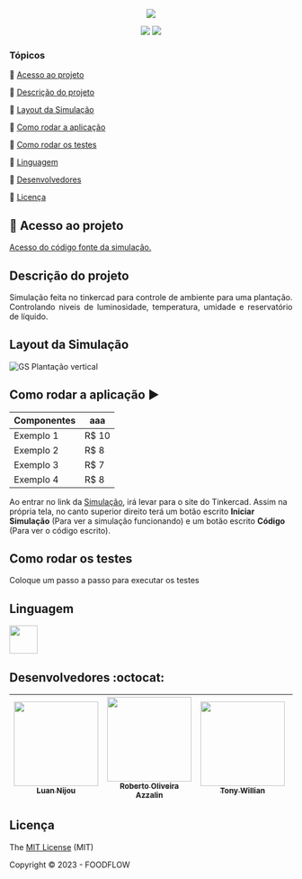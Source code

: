 <p align="center">
<img src="https://github.com/Luan-Nijou/GS-Edge/assets/126830016/78f30d66-4e7a-4dfe-b661-954d9fee8054"/>
</p>
<p align="center">
 
  <img src="http://img.shields.io/static/v1?label=License&message=MIT&color=green&style=for-the-badge"/>
  <img src="http://img.shields.io/static/v1?label=STATUS&message=EM%20DESENVOLVIMENTO&color=RED&style=for-the-badge"/>
 
</p>


### Tópicos 

:small_blue_diamond: [Acesso ao projeto](#📁acesso-ao-projeto)

:small_blue_diamond: [Descrição do projeto](#descrição-do-projeto)

:small_blue_diamond: [Layout da Simulação](#layout-da-simulação)

:small_blue_diamond: [Como rodar a aplicação](#como-rodar-a-aplicação-arrow_forward)

:small_blue_diamond: [Como rodar os testes](#Como-rodar-os-testes)

:small_blue_diamond: [Linguagem](#linguagem)

:small_blue_diamond: [Desenvolvedores](#Desenvolvedores:octocat:)

:small_blue_diamond: [Licença ](#Licença )



## 📁 Acesso ao projeto

 [Acesso do código fonte da simulação.](https://github.com/Luan-Nijou/GS-Edge/blob/main/Code)

## Descrição do projeto 

<p align="justify">
 Simulação feita no tinkercad para controle de ambiente para uma plantação. Controlando niveis de luminosidade, temperatura, umidade
 e reservatório de líquido. 
</p> 

## Layout da Simulação 


![GS Plantação vertical](https://github.com/Luan-Nijou/GS-Edge/assets/126830016/637f6625-c20c-4e84-b0c5-b86636656406)


## Como rodar a aplicação :arrow_forward:

Componentes | aaa
--------- | ------
Exemplo 1 | R$ 10
Exemplo 2 | R$ 8
Exemplo 3 | R$ 7
Exemplo 4 | R$ 8

Ao entrar no link da [Simulação](https://www.tinkercad.com/things/7a1kTytKkkD-copy-of-tempumidlumi-para-lcd-online/editel?sharecode=-k2F6HGpiueldwrmSa0_1SWD8ye2jwgqDHiO8wmrYVQ), irá levar para o site do Tinkercad. Assim na própria tela, no canto superior direito terá um botão escrito **Iniciar Simulação** (Para ver a simulação funcionando) e um botão escrito **Código** (Para ver o código escrito).



## Como rodar os testes

Coloque um passo a passo para executar os testes



## Linguagem

<img src="https://www.alura.com.br/artigos/assets/formacao-linguagem-c-plus-plus/img-01.png" width=50/>


## Desenvolvedores :octocat:


| [<img src="https://i.imgur.com/ZIv3QYz.jpg" width=150 height= 150><br><sub>Luan Nijou</sub>](https://github.com/Luan-Nijou) | [<img src="https://i.imgur.com/FZyQdzq.jpg" width=150 height= 150><br><sub>Roberto Oliveira Azzalin</sub>](https://github.com/Robertooan07) | [<img src="https://i.imgur.com/KactqDe.jpg" width=150 height= 150><br><sub>Tony Willian</sub>](https://github.com/TonyWillianFIAP) | [<img src="https://i.imgur.com/MEqkl53.jpg" width=150 height= 150><br><sub>Gabriel Augusto Maciel</sub>](https://github.com/GabrielToledoo) | [<img src="https://avatars.githubusercontent.com/u/113686045?v=4" width=150 height= 150><br><sub>Henrique Parra Benitez</sub>](https://github.com/rickparra) |
| :---: | :---: | :---: | :---: | :---: |


## Licença 

The [MIT License]() (MIT)

Copyright :copyright: 2023 - FOODFLOW

